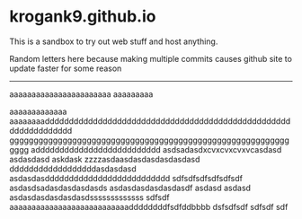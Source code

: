 # krogank9.github.io
This is a sandbox to try out web stuff and host anything.

Random letters here because making multiple commits causes github site to update faster for some reason

----------
aaaaaaaaaaaaaaaaaaaaaaa
aaaaaaaaa

aaaaaaaaaaaaa
aaaaaaaadddddddddddddddddddddddddddddddddddddddddddddddddddddddddddddddd
gggggggggggggggggggggggggggggggggggggggggggggggggggggggggggggg
adddddddddddddddddddddddddd
asdsadasdxcvxcvxcvxvcasdasd
asdasdasd
askdask
zzzzasdaasdasdasdasdasdasd
ddddddddddddddddddasdasdasd
asdasdasdddddddddddddddddddddddddd
sdfsdfsdfsdfsdfsdf
asdasdsadasdasdasdasds
asdasdasdasdasdasdf
asdasd
asdasd
asdasdasdasdasdasdsssssssssssss
sdfsdf
aaaaaaaaaaaaaaaaaaaaaaaaaaaddddddddfsdfddbbbb
dsfsdfsdf
sdfsdf
sdf

